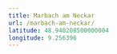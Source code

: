 ```yaml
---
title: Marbach am Neckar
url: /marbach-am-neckar/
latitude: 48.940208500000004
longitude: 9.256396
---
```

